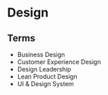 # Design

<!--
https://sprig.com/
https://monogram.io/
https://app.spendesk.com/auth/login
https://www.ls.graphics/
https://www.whiteui.store/
https://auth.planetscale.com/sign-up
https://www.testportal.net/
https://www.loom.com/welcome?recorded=false
https://app.maze.co/login/
https://preply.com/
https://projects.animaapp.com/signup
https://app.lemonsqueezy.com/register
https://nbx.com/
https://learnexus.com/book-demo/
https://app.usefathom.com/register
-->

## Terms

- Business Design
- Customer Experience Design
- Design Leadership
- Lean Product Design
- UI & Design System
